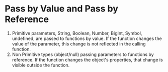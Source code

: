 # Pass by Value and Pass by Reference

1. Primitive parameters, String, Boolean, Number, BigInt, Symbol, undefined, are passed to functions by value. If the function changes the value of the parameter, this change is not reflected in the calling function.
2. Non Primitive types (object/null) passing parameters to functions by reference. If the function changes the object's properties, that change is visible outside the function.
